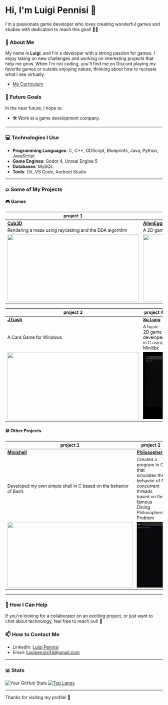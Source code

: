 # Hi, I'm Luigi Pennisi 👋

I'm a passionate game developer who loves creating wonderful games and studies with dedication to reach this goal! 👨‍💻

### 🚀 About Me
My name is **Luigi**, and I'm a developer with a strong passion for games. I enjoy taking on new challenges and working on interesting projects that help me grow. When I'm not coding, you'll find me on Discord playing my favorite games or outside enjoying nature, thinking about how to recreate what I see virtually.
- [My Curriculum](CV_EN_Pennisi_Luigi.pdf)

### 🚀 Future Goals
In the near future, I hope to:
- 🛠️ Work at a game development company.

---

### 💻 Technologies I Use

- **Programming Languages**: C, C++, GDScript, Blueprints, Java, Python, JavaScript
- **Game Engines**: Godot 4, Unreal Engine 5
- **Databases**: MySQL
- **Tools**: Git, VS Code, Android Studio

---

### 💥 Some of My Projects

#### 🎮 Games

|              project 1                                                   |                                 project 2                                        |
|--------------------------------------------------------------------------|----------------------------------------------------------------------------------|
|    **[Cub3D](https://github.com/Ruy41321/42_Cub3D)**                     |              **[AlienEggs](https://github.com/Ruy41321/AlienEggs)**              |
|   Rendering a maze using raycasting and the DDA algorithm                |                   A 2D game where you have to run from an Alien                  |
|  <img src="https://github.com/Ruy41321/42_Cub3D/blob/main/extra/cub.gif" width="420" height="215"> |  <img src="https://github.com/Ruy41321/AlienEggs/blob/main/extra/execution.gif" width="420" height="215"> |

|              project 3                                  |                      project 4                             |
|---------------------------------------------------------|------------------------------------------------------------|
|    **[JTrash](https://github.com/Ruy41321/JTrash)**     |      **[So Long](https://github.com/Ruy41321/42_SoLong)**  |
|            A Card Game for Windows                      |            A basic 2D game developed in C using Minilibx   |
|<a href="https://youtu.be/iM-lA3DXjxs" target="_blank"><img src="https://github.com/Ruy41321/JTrash/assets/100509825/3f568ddb-419b-4d58-b762-58f47fc2dc5c"  width="420" height="215" /></a> | <img src="https://github.com/Ruy41321/42_SoLong/blob/main/extra/execution.gif"  width="420" height="215"> |

#### 🛠️ Other Projects

|              project 1                                                                                       |                                 project 2                                                                                   |
|--------------------------------------------------------------------------------------------------------------|-----------------------------------------------------------------------------------------------------------------------------|
|    **[Minishell](https://github.com/Ruy41321/42_Minishell)**                                                 | **[Philosophers](https://github.com/Ruy41321/42_Philosophers)**                                                             |
|   Developed my own simple shell in C based on the behavior of Bash.                                          | Created a program in C that simulates the behavior of N concurrent threads based on the famous Dining Philosophers Problem  |
|  <img src="https://github.com/Ruy41321/42_Minishell/blob/main/extra/minishell.gif" width="400" height="210"> |  <img src="https://github.com/Ruy41321/42_Philosophers/blob/main/extra/execution.gif" width="400" height="210">             |

---

### 📍 How I Can Help
If you're looking for a collaborator on an exciting project, or just want to chat about technology, feel free to reach out! 💬

### 📫 How to Contact Me
- LinkedIn: [Luigi Pennisi](https://www.linkedin.com/in/luigi-pennisi-03271922b/)
- Email: [luigipennisi14@gmail.com](mailto:luigipennisi14@gmail.com)

---

### 📊 Stats
![Your GitHub Stats](https://github-readme-stats.vercel.app/api?username=ruy41321&show_icons=true&count_private=true&hide=prs)
[![Top Langs](https://github-readme-stats.vercel.app/api/top-langs/?username=Ruy41321&layout=compact)](https://github.com/anuraghazra/github-readme-stats)

---

Thanks for visiting my profile! 👾

